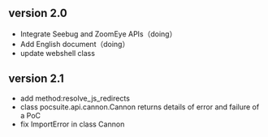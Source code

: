 
version 2.0
---------------
* Integrate Seebug and ZoomEye APIs（doing）
* Add English document（doing）
* update webshell class



version 2.1
--------------
* add method:resolve_js_redirects
* class pocsuite.api.cannon.Cannon returns details of  error and failure of a PoC
* fix ImportError in class Cannon
